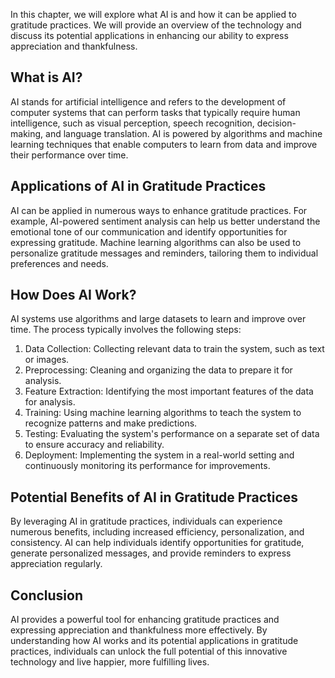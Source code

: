 
In this chapter, we will explore what AI is and how it can be applied to gratitude practices. We will provide an overview of the technology and discuss its potential applications in enhancing our ability to express appreciation and thankfulness.

What is AI?
-----------

AI stands for artificial intelligence and refers to the development of computer systems that can perform tasks that typically require human intelligence, such as visual perception, speech recognition, decision-making, and language translation. AI is powered by algorithms and machine learning techniques that enable computers to learn from data and improve their performance over time.

Applications of AI in Gratitude Practices
-----------------------------------------

AI can be applied in numerous ways to enhance gratitude practices. For example, AI-powered sentiment analysis can help us better understand the emotional tone of our communication and identify opportunities for expressing gratitude. Machine learning algorithms can also be used to personalize gratitude messages and reminders, tailoring them to individual preferences and needs.

How Does AI Work?
-----------------

AI systems use algorithms and large datasets to learn and improve over time. The process typically involves the following steps:

1. Data Collection: Collecting relevant data to train the system, such as text or images.
2. Preprocessing: Cleaning and organizing the data to prepare it for analysis.
3. Feature Extraction: Identifying the most important features of the data for analysis.
4. Training: Using machine learning algorithms to teach the system to recognize patterns and make predictions.
5. Testing: Evaluating the system's performance on a separate set of data to ensure accuracy and reliability.
6. Deployment: Implementing the system in a real-world setting and continuously monitoring its performance for improvements.

Potential Benefits of AI in Gratitude Practices
-----------------------------------------------

By leveraging AI in gratitude practices, individuals can experience numerous benefits, including increased efficiency, personalization, and consistency. AI can help individuals identify opportunities for gratitude, generate personalized messages, and provide reminders to express appreciation regularly.

Conclusion
----------

AI provides a powerful tool for enhancing gratitude practices and expressing appreciation and thankfulness more effectively. By understanding how AI works and its potential applications in gratitude practices, individuals can unlock the full potential of this innovative technology and live happier, more fulfilling lives.
